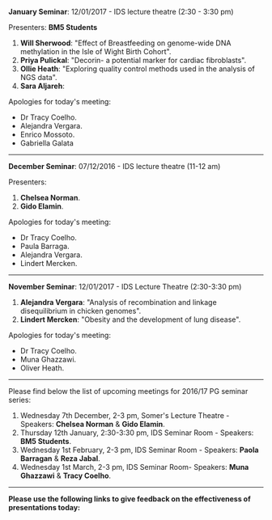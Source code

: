 **January Seminar**: 12/01/2017 - IDS lecture theatre (2:30 - 3:30 pm)

Presenters:
**BM5 Students**

1. **Will Sherwood**: "Effect of Breastfeeding on genome-wide DNA methylation in the Isle of Wight Birth Cohort".
2. **Priya Pulickal**: "Decorin- a potential marker for cardiac fibroblasts".
3. **Ollie Heath**: "Exploring quality control methods used in the analysis of NGS data".
4. **Sara Aljareh**:

Apologies for today's meeting:

* Dr Tracy Coelho.
* Alejandra Vergara.
* Enrico Mossoto.
* Gabriella Galata

***

**December Seminar**: 07/12/2016 - IDS lecture theatre (11-12 am)

Presenters:

1. **Chelsea Norman**.
2. **Gido Elamin**.

Apologies for today's meeting:

* Dr Tracy Coelho.
* Paula Barraga.
* Alejandra Vergara.
* Lindert Mercken.

***

**November Seminar**: 12/01/2017 - IDS Lecture Theatre (2:30-3:30 pm)

1. **Alejandra Vergara**: "Analysis of recombination and linkage disequilibrium in chicken genomes".
2. **Lindert Mercken**: "Obesity and the development of lung disease".

Apologies for today's meeting:

* Dr Tracy Coelho.
* Muna Ghazzawi.
* Oliver Heath.

***
Please find below the list of upcoming meetings for 2016/17 PG seminar series:

1. Wednesday 7th December, 2-3 pm, Somer's Lecture Theatre - Speakers: **Chelsea Norman** & **Gido Elamin**.
2. Thursday 12th January, 2:30-3:30 pm, IDS Seminar Room - Speakers: **BM5 Students**.
3. Wednesday 1st February, 2-3 pm, IDS Seminar Room - Speakers: **Paola Barragan** & **Reza Jabal**.
4. Wednesday 1st March, 2-3 pm, IDS Seminar Room- Speakers: **Muna Ghazzawi** & **Tracy Coelho**.

***



**Please use the following links to give feedback on the effectiveness of presentations today:**


